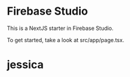 # Firebase Studio

This is a NextJS starter in Firebase Studio.

To get started, take a look at src/app/page.tsx.
# jessica
